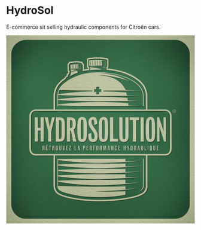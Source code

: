 # HydroSol
E-commerce sit selling hydraulic components for Citroën cars.

![logo](HYDROSOLUTION.webp)